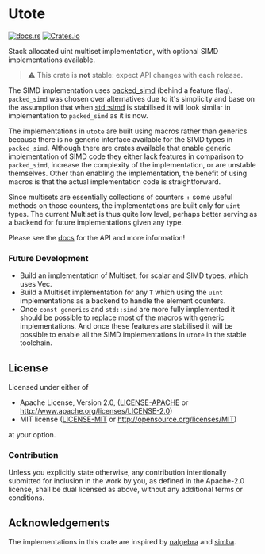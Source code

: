 # Utote

[![docs.rs](https://docs.rs/utote/badge.svg)](https://docs.rs/utote)
[![Crates.io](https://img.shields.io/crates/v/utote.svg)](https://crates.io/crates/utote)

Stack allocated uint multiset implementation, with optional SIMD implementations available.

> :warning: This crate is **not** stable: expect API changes with each release.

The SIMD implementation uses [packed_simd](https://rust-lang.github.io/packed_simd/packed_simd_2) (behind a feature 
flag). `packed_simd` was chosen over alternatives due to it's simplicity and base on the assumption that when 
[std::simd](https://github.com/rust-lang/stdsimd) is stabilised it will look similar in implementation to `packed_simd` 
as it is now.

The implementations in `utote` are built using macros rather than generics because there is no generic interface 
available for the SIMD types in `packed_simd`. Although there are crates available that enable generic implementation 
of SIMD code they either lack features in comparison to `packed_simd`, increase the complexity of the implementation, 
or are unstable themselves. Other than enabling the implementation, the benefit of using macros is that the actual 
implementation code is straightforward.

Since multisets are essentially collections of counters + some useful methods on those counters, the implementations 
are built only for `uint` types. The current Multiset is thus quite low level, perhaps better serving as a backend for 
future implementations given any type.

Please see the [docs](https://docs.rs/utote) for the API and more information!

### Future Development

- Build an implementation of Multiset, for scalar and SIMD types, which uses Vec.
- Build a Multiset implementation for any `T` which using the `uint` implementations as a backend to handle the element 
counters.
- Once `const generics` and `std::simd` are more fully implemented it should be possible to replace most of the macros 
with generic implementations. And once these features are stabilised it will be possible to enable all the SIMD 
implementations in `utote` in the stable toolchain. 

## License

Licensed under either of

 * Apache License, Version 2.0, ([LICENSE-APACHE](LICENSE-APACHE) or http://www.apache.org/licenses/LICENSE-2.0)
 * MIT license ([LICENSE-MIT](LICENSE-MIT) or http://opensource.org/licenses/MIT)

at your option.

### Contribution

Unless you explicitly state otherwise, any contribution intentionally submitted
for inclusion in the work by you, as defined in the Apache-2.0 license, shall be dual licensed as above, without any
additional terms or conditions.

## Acknowledgements

The implementations in this crate are inspired by [nalgebra](https://docs.rs/nalgebra) and [simba](https://docs.rs/simba).
